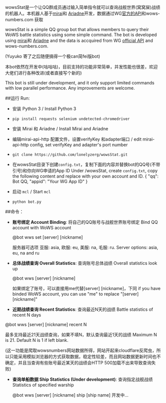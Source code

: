 wowsStat是一个让QQ群成员通过输入简单指令就可以查询战舰世界(窝窝屎)战绩的机器人。本机器人基于[mirai](https://github.com/mamoe/mirai)和 [Ariadne](https://github.com/GraiaProject/Ariadne)开发，数据通过WG[官方的API](https://developers.wargaming.net/reference/)和wows-numbers.com 获取

wowsStat is a simple QQ group bot that allows members to query their WoWS battle statistics using some simple command. The bot is developed using [mirai](https://github.com/mamoe/mirai)和 [Ariadne](https://github.com/GraiaProject/Ariadne) and the data is accquired from WG [official API](https://developers.wargaming.net/reference/) and wows-numbers.com.

(Yuyuko 寄了之后随便搞得一个极can简fei版bot)

本bot依然在开发中(咕咕咕)，目前支持的功能非常简单，并发性能也很差，欢迎大佬们进行各种改进(或者直接写个新的)

This bot is still under development, and it only support limited commands with low parallel performance. Any improvements are welcome.

##运行 Run:
- 安装 Python 3 / Install Python 3
- `pip install requests selenium undetected-chromedriver`
- 安装 Mirai 和 Ariadne / Install Mirai and Ariadne
- 编辑mirai-api-http 配置文件，设置verifyKey 和adapter端口 / edit mirai-api-http config, set verifyKey and adapter's port number
- `git clone https://github.com/lonelyzerg/wowsStat.git`
- 在wowsStat目录下创建`config.txt`，复制下面的内容并替换bot的QQ号(不带引号)和你向WG申请的App ID
Under /wowsStat, create `config.txt`, copy the following content and replace with your own account and ID.
{
  "qq": Bot QQ,
  "appid": "Your WG App ID"
}

- 启动 `mcl` / Start `mcl`
- `python bot.py`



##命令：
- **账号绑定 Account Binding**: 
将自己的QQ账号与战舰世界账号绑定
Bind QQ account with WoWS account

  @bot wws set [server] [nickname]

  服务器可选项 亚服: asia, 欧服: eu, 美服: na, 毛服: ru.
  Server options: asia, eu, na and ru
- **总体战绩查询 Overall Statistics**: 
查询账号总体战绩
Overall statistics look up

  @bot wws [server] [nickname]
  
  如果绑定了账号，可以直接用me代替[server] [nickname]，下同
  if you have binded WoWS account, you can use "me" to replace "[server] [nickname]"
  
- **近期战绩查询 Recent Statistics**:
查询最近N天的战绩
Battle statistics of recent N days

 @bot wws [server] [nickname] recent N

 最多支持最近21天战绩查询，如果不填N，默认查询最近1天的战绩
 Maximum N is 21. Default N is 1 if left blank.
 
 (这一功能是爬取wowsnumbers网站数据所得，网站开起来cloudflare反爬虫，所以只能采用模拟浏览器的方式获取数据，稳定性较差，而且网站数据更新时间也不确定，并且当查询有些账号最近某天的战绩会HTTP 500加载不出来导致查询失败)
 
- **查询单船数据 Ship Statistics (Under development)**:
 查询指定战舰战绩
 Statistics of specified warship

  @bot wws [server] [nickname] ship [ship name]
 开发中...


